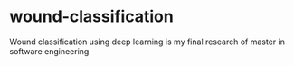 # wound-classification
Wound classification using deep learning is my final research of master in software engineering 
